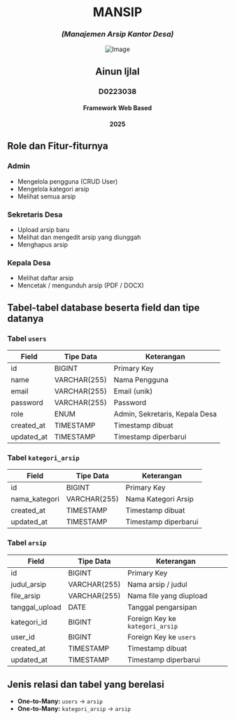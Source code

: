<div align="center">

# MANSIP  
### *(Manajemen Arsip Kantor Desa)*

![Image](https://github.com/user-attachments/assets/a67c3794-246e-4ad4-afb6-cbe2a894abb9)

<h2><strong>Ainun Ijlal</strong></h2>  
<h3>D0223038</h3>  
<h4>Framework Web Based</h4>  
<h4>2025</h4>

</div>


## Role dan Fitur-fiturnya

### Admin
- Mengelola pengguna (CRUD User)
- Mengelola kategori arsip
- Melihat semua arsip

### Sekretaris Desa
- Upload arsip baru
- Melihat dan mengedit arsip yang diunggah
- Menghapus arsip

### Kepala Desa
- Melihat daftar arsip
- Mencetak / mengunduh arsip (PDF / DOCX)

## Tabel-tabel database beserta field dan tipe datanya

### Tabel `users`
| Field       | Tipe Data    | Keterangan                  |
|-------------|--------------|-----------------------------|
| id          | BIGINT       | Primary Key                 |
| name        | VARCHAR(255) | Nama Pengguna               |
| email       | VARCHAR(255) | Email (unik)                |
| password    | VARCHAR(255) | Password                    |
| role        | ENUM         | Admin, Sekretaris, Kepala Desa |
| created_at  | TIMESTAMP    | Timestamp dibuat            |
| updated_at  | TIMESTAMP    | Timestamp diperbarui        |

### Tabel `kategori_arsip`
| Field         | Tipe Data    | Keterangan            |
|---------------|--------------|-----------------------|
| id            | BIGINT       | Primary Key           |
| nama_kategori | VARCHAR(255) | Nama Kategori Arsip   |
| created_at    | TIMESTAMP    | Timestamp dibuat      |
| updated_at    | TIMESTAMP    | Timestamp diperbarui  |

### Tabel `arsip`
| Field         | Tipe Data    | Keterangan                       |
|---------------|--------------|----------------------------------|
| id            | BIGINT       | Primary Key                      |
| judul_arsip   | VARCHAR(255) | Nama arsip / judul               |
| file_arsip    | VARCHAR(255) | Nama file yang diupload          |
| tanggal_upload| DATE         | Tanggal pengarsipan              |
| kategori_id   | BIGINT       | Foreign Key ke `kategori_arsip` |
| user_id       | BIGINT       | Foreign Key ke `users`           |
| created_at    | TIMESTAMP    | Timestamp dibuat                 |
| updated_at    | TIMESTAMP    | Timestamp diperbarui             |

## Jenis relasi dan tabel yang berelasi

- **One-to-Many:** `users` → `arsip`
- **One-to-Many:** `kategori_arsip` → `arsip`

